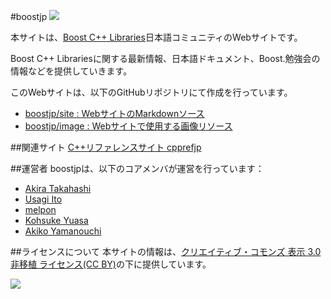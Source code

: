 #boostjp
![](http://dbp-consulting.com/images/boostvariantslogo/boost-poweredby-white-variants.png)

本サイトは、[Boost C++ Libraries](http://www.boost.org/)日本語コミュニティのWebサイトです。

Boost C++ Librariesに関する最新情報、日本語ドキュメント、Boost.勉強会の情報などを提供していきます。

このWebサイトは、以下のGitHubリポジトリにて作成を行っています。

- [boostjp/site : WebサイトのMarkdownソース](https://github.com/boostjp/site)
- [boostjp/image : Webサイトで使用する画像リソース](https://github.com/boostjp/image)

##関連サイト
[C++リファレンスサイト cpprefjp](https://sites.google.com/site/cpprefjp/)


##運営者
boostjpは、以下のコアメンバが運営を行っています：

* [Akira Takahashi](https://github.com/faithandbrave/)
* [Usagi Ito](https://github.com/usagi)
* [melpon](https://github.com/melpon)
* [Kohsuke Yuasa](https://github.com/hotwatermorning)
* [Akiko Yamanouchi](https://github.com/h-sao)


##ライセンスについて
本サイトの情報は、[クリエイティブ・コモンズ 表示 3.0 非移植 ライセンス(CC BY)](http://creativecommons.org/licenses/by/3.0/)の下に提供しています。

![](http://i.creativecommons.org/l/by/3.0/88x31.png)


